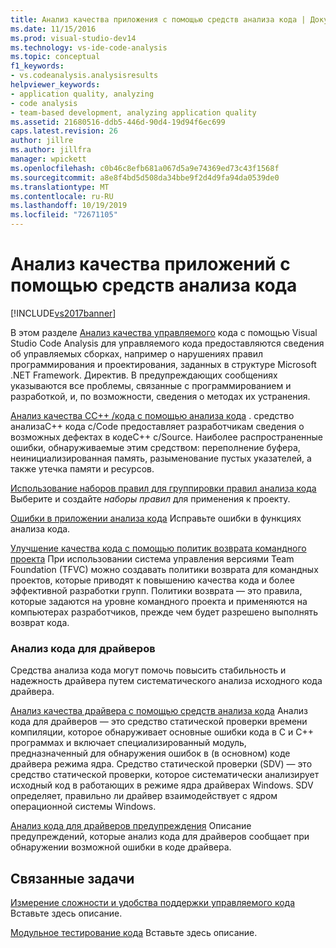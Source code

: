 ```yaml
---
title: Анализ качества приложения с помощью средств анализа кода | Документация Майкрософт
ms.date: 11/15/2016
ms.prod: visual-studio-dev14
ms.technology: vs-ide-code-analysis
ms.topic: conceptual
f1_keywords:
- vs.codeanalysis.analysisresults
helpviewer_keywords:
- application quality, analyzing
- code analysis
- team-based development, analyzing application quality
ms.assetid: 21680516-ddb5-446d-90d4-19d94f6ec699
caps.latest.revision: 26
author: jillre
ms.author: jillfra
manager: wpickett
ms.openlocfilehash: c0b46c8efb681a067d5a9e74369ed73c43f1568f
ms.sourcegitcommit: a8e8f4bd5d508da34bbe9f2d4d9fa94da0539de0
ms.translationtype: MT
ms.contentlocale: ru-RU
ms.lasthandoff: 10/19/2019
ms.locfileid: "72671105"
---
```

# <a name="analyzing-application-quality-by-using-code-analysis-tools"></a>Анализ качества приложений с помощью средств анализа кода
[!INCLUDE[vs2017banner](../includes/vs2017banner.md)]

В этом разделе [Анализ качества управляемого](../code-quality/analyzing-managed-code-quality-by-using-code-analysis.md) кода с помощью Visual Studio Code Analysis для управляемого кода предоставляются сведения об управляемых сборках, например о нарушениях правил программирования и проектирования, заданных в структуре Microsoft .NET Framework. Директив. В предупреждающих сообщениях указываются все проблемы, связанные с программированием и разработкой, и, по возможности, сведения о методах их устранения.

 [Анализ качества CC++ /кода с помощью анализа кода](../code-quality/analyzing-c-cpp-code-quality-by-using-code-analysis.md) . средство анализаC++ кода c/Code предоставляет разработчикам сведения о возможных дефектах в кодеC++ c/Source. Наиболее распространенные ошибки, обнаруживаемые этим средством: переполнение буфера, неинициализированная память, разыменование пустых указателей, а также утечка памяти и ресурсов.

 [Использование наборов правил для группировки правил анализа кода](../code-quality/using-rule-sets-to-group-code-analysis-rules.md) Выберите и создайте *наборы правил* для применения к проекту.

 [Ошибки в приложении анализа кода](../code-quality/code-analysis-application-errors.md) Исправьте ошибки в функциях анализа кода.

 [Улучшение качества кода с помощью политик возврата командного проекта](../code-quality/enhancing-code-quality-with-team-project-check-in-policies.md) При использовании система управления версиями Team Foundation (TFVC) можно создавать политики возврата для командных проектов, которые приводят к повышению качества кода и более эффективной разработки групп. Политики возврата — это правила, которые задаются на уровне командного проекта и применяются на компьютерах разработчиков, прежде чем будет разрешено выполнять возврат кода.

### <a name="code-analysis-for-drivers"></a>Анализ кода для драйверов
 Средства анализа кода могут помочь повысить стабильность и надежность драйвера путем систематического анализа исходного кода драйвера.

 [Анализ качества драйвера с помощью средств анализа кода](/windows-hardware/drivers/devtest/tools-for-verifying-drivers) Анализ кода для драйверов — это средство статической проверки времени компиляции, которое обнаруживает основные ошибки кода в C и C++ программах и включает специализированный модуль, предназначенный для обнаружения ошибок в (в основном) коде драйвера режима ядра. Средство статической проверки (SDV) — это средство статической проверки, которое систематически анализирует исходный код в работающих в режиме ядра драйверах Windows. SDV определяет, правильно ли драйвер взаимодействует с ядром операционной системы Windows.

 [Анализ кода для драйверов предупреждения](http://go.microsoft.com/fwlink/?LinkId=225920) Описание предупреждений, которые анализ кода для драйверов сообщает при обнаружении возможной ошибки в коде драйвера.

## <a name="related-tasks"></a>Связанные задачи
 [Измерение сложности и удобства поддержки управляемого кода](../code-quality/measuring-complexity-and-maintainability-of-managed-code.md) Вставьте здесь описание.

 [Модульное тестирование кода](../test/unit-test-your-code.md) Вставьте здесь описание.
